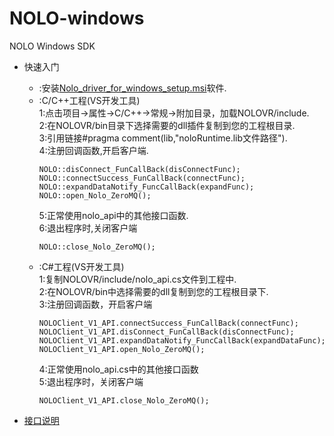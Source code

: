 # NOLO-windows
NOLO Windows SDK

- 快速入门    
    * :安装[Nolo_driver_for_windows_setup.msi](https://github.com/LYRobotix/NOLO-Driver-For-Windows/raw/master/NOLOVR/Nolo_driver_for_windows_setup.msi)软件.
    * :C/C++工程(VS开发工具)  
        1:点击项目->属性->C/C++->常规->附加目录，加载NOLOVR/include.  
        2:在NOLOVR/bin目录下选择需要的dll插件复制到您的工程根目录.  
        3:引用链接#pragma comment(lib,"noloRuntime.lib文件路径").  
        4:注册回调函数,开启客户端.  
        ```
        NOLO::disConnect_FunCallBack(disConnectFunc);  
        NOLO::connectSuccess_FunCallBack(connectFunc);  
        NOLO::expandDataNotify_FuncCallBack(expandFunc);  
        NOLO::open_Nolo_ZeroMQ();  
        ```
        5:正常使用nolo_api中的其他接口函数.  
        6:退出程序时,关闭客户端  
         ```
         NOLO::close_Nolo_ZeroMQ();
         ```
    * :C#工程(VS开发工具)  
        1:复制NOLOVR/include/nolo_api.cs文件到工程中.  
        2:在NOLOVR/bin中选择需要的dll复制到您的工程根目录下.  
        3:注册回调函数，开启客户端  
        ```
        NOLOClient_V1_API.connectSuccess_FunCallBack(connectFunc);
        NOLOClient_V1_API.disConnect_FunCallBack(disConnectFunc);
        NOLOClient_V1_API.expandDataNotify_FuncCallBack(expandDataFunc);
        NOLOClient_V1_API.open_Nolo_ZeroMQ();
        ```
        4:正常使用nolo_api.cs中的其他接口函数  
        5:退出程序时，关闭客户端  
        ```
        NOLOClient_V1_API.close_Nolo_ZeroMQ();
        ```

        
- [接口说明](https://github.com/LYRobotix/NOLO-Windows-SDK/wiki)
#